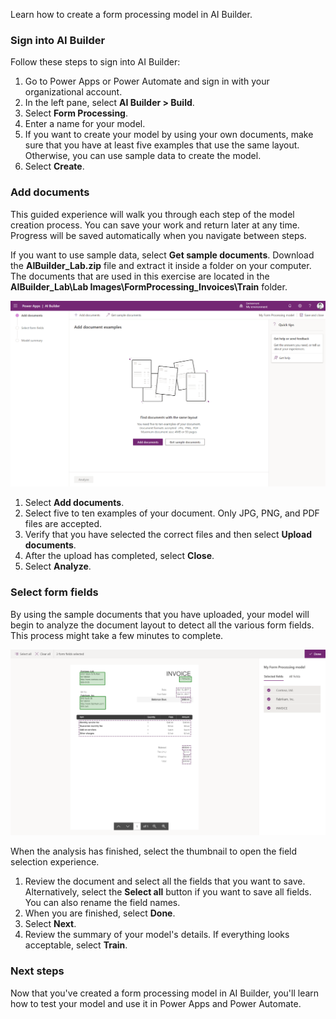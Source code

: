 Learn how to create a form processing model in AI Builder.

### Sign into AI Builder

Follow these steps to sign into AI Builder:

1.  Go to Power Apps or Power Automate and sign in with your
    organizational account.
2.  In the left pane, select **AI Builder \> Build**.
3.  Select **Form Processing**.
4.  Enter a name for your model.
5.  If you want to create your model by using your own documents, make
    sure that you have at least five examples that use the same layout.
    Otherwise, you can use sample data to create the model.
6.  Select **Create**.

### Add documents

This guided experience will walk you through each step of the model
creation process. You can save your work and return later at any time.
Progress will be saved automatically when you navigate between steps.

If you want to use sample data, select **Get sample documents**.
Download the **AIBuilder_Lab.zip** file and extract it inside a folder
on your computer. The documents that are used in this exercise are
located in the **AIBuilder_Lab\Lab Images\FormProcessing_Invoices\Train** folder.

![Sample data documents](../media/image2.png)

1.  Select **Add documents**.
2.  Select five to ten examples of your document. Only JPG, PNG, and PDF files are accepted.
3.  Verify that you have selected the correct files and then select
    **Upload documents**.
4.  After the upload has completed, select **Close**.
5.  Select **Analyze**.

### Select form fields

By using the sample documents that you have uploaded, your model will
begin to analyze the document layout to detect all the various form
fields. This process might take a few minutes to complete.

![Select form fields](../media/image3.png)

When the analysis has finished, select the thumbnail to open the field
selection experience.

1.  Review the document and select all the fields that you want to save. Alternatively, select the **Select all** button if you want to save all fields. You can also rename the field names.
2.  When you are finished, select **Done**.
3.  Select **Next**.
4.  Review the summary of your model's details. If everything looks
    acceptable, select **Train**.

### Next steps

Now that you've created a form processing model in AI Builder, you'll
learn how to test your model and use it in Power Apps and Power
Automate.
